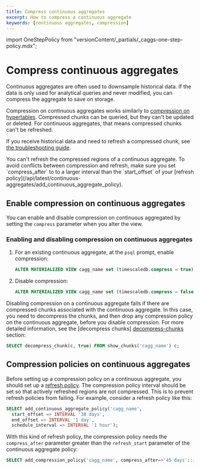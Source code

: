 ```yaml
---
title: Compress continuous aggregates
excerpt: How to compress a continuous aggregate
keywords: [continuous aggregates, compression]
---
```


import OneStepPolicy from "versionContent/_partials/_caggs-one-step-policy.mdx";

# Compress continuous aggregates

Continuous aggregates are often used to downsample historical data. If the data
is only used for analytical queries and never modified, you can compress the
aggregate to save on storage.

Compression on continuous aggregates works similarly to
[compression on hypertables][compression]. Compressed chunks can be queried, but
they can't be updated or deleted. For continuous aggregates, that means
compressed chunks can't be refreshed.

If you receive historical data and need to refresh a compressed chunk, see
[the troubleshooting guide][troubleshooting].

<highlight type="warning">
You can't refresh the compressed regions of a continuous aggregate. To avoid
conflicts between compression and refresh, make sure you set `compress_after` to
to a larger interval than the `start_offset` of your
[refresh policy](/api/latest/continuous-aggregates/add_continuous_aggregate_policy).
</highlight>

## Enable compression on continuous aggregates

You can enable and disable compression on continuous aggregated by setting the
`compress` parameter when you alter the view.

<procedure>

### Enabling and disabling compression on continuous aggregates

1.  For an existing continuous aggregate, at the `psql` prompt, enable
 compression:

    ```sql
    ALTER MATERIALIZED VIEW cagg_name set (timescaledb.compress = true);
    ```

1.  Disable compression:

    ```sql
    ALTER MATERIALIZED VIEW cagg_name set (timescaledb.compress = false);
    ```

</procedure>

Disabling compression on a continuous aggregate fails if there are
compressed chunks associated with the continuous aggregate. In this case, you
need to decompress the chunks, and then drop any compression policy on the
continuous aggregate, before you disable compression. For more detailed information, see the
[decompress chunks] [decompress-chunks] section:

```sql
SELECT decompress_chunk(c, true) FROM show_chunks('cagg_name') c;
```

## Compression policies on continuous aggregates

Before  setting up a compression policy on a continuous aggregate, you should
set up a [refresh policy][refresh-policy]. The compression policy interval should be set so that
actively refreshed regions are not compressed. This is to prevent refresh
policies from failing. For example, consider a refresh policy like this:

```sql
SELECT add_continuous_aggregate_policy('cagg_name',
  start_offset => INTERVAL '30 days',
  end_offset => INTERVAL '1 day',
  schedule_interval => INTERVAL '1 hour');
```

With this kind of refresh policy, the compression policy needs the `compress_after`
parameter greater than the `refresh_start` parameter of the continuous aggregate policy:

```sql
SELECT add_compression_policy('cagg_name', compress_after=>'45 days'::interval);
```

<OneStepPolicy policyType="compression" withHeading={true} />

[compression]: /timescaledb/:currentVersion:/how-to-guides/compression/
[decompress-chunks]:  /timescaledb/:currentVersion:/how-to-guides/compression/decompress-chunks
[refresh-policy]: /timescaledb/:currentVersion:/how-to-guides/continuous-aggregates/refresh-policies
[troubleshooting]: /timescaledb/:currentVersion:/how-to-guides/continuous-aggregates/troubleshooting/#cannot-refresh-compressed-chunks-of-a-continuous-aggregate
